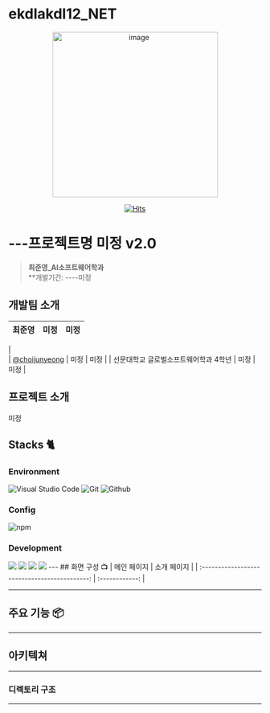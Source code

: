 # ekdlakdl12_NET

<div align="center">
<img width="329" alt="image" src="https://user-images.githubusercontent.com/50205887/207568862-cdc9e2c0-b03c-43ff-bf46-3ba79a110d0c.png">

[![Hits](https://hits.seeyoufarm.com/api/count/incr/badge.svg?url=https%3A%2F%2Fgithub.com%2FVoluntain-SKKU%2FVoluntain-2nd&count_bg=%2379C83D&title_bg=%23555555&icon=&icon_color=%23E7E7E7&title=hits&edge_flat=false)](https://hits.seeyoufarm.com)

</div>

# ---프로젝트명 미정 v2.0
> **최준영_AI소프트웨어학과** <br/> **개발기간: ----미정

## 개발팀 소개

|       최준영       |          미정         |       미정         |                                                                                                               
| :------------------------------------------------------------------------------: | :---------------------------------------------------------------------------------------------------------------------------------------------------: | :---------------------------------------------------------------------------------------------------------------------------------------------------------------------------------------------------: | 
|      
|   [@choijunyeong](https://github.com/ekdlakdl12)   |    미정   |  미정  |
| 선문대학교 글로벌소프트웨어학과 4학년 |  미정  | 미정 |

## 프로젝트 소개

미정


## Stacks 🐈

### Environment
![Visual Studio Code](https://img.shields.io/badge/Visual%20Studio%20Code-007ACC?style=for-the-badge&logo=Visual%20Studio%20Code&logoColor=white)
![Git](https://img.shields.io/badge/Git-F05032?style=for-the-badge&logo=Git&logoColor=white)
![Github](https://img.shields.io/badge/GitHub-181717?style=for-the-badge&logo=GitHub&logoColor=white)             

### Config
![npm](https://img.shields.io/badge/npm-CB3837?style=for-the-badge&logo=npm&logoColor=white)        

### Development
<img src="https://img.shields.io/badge/c++-00599C?style=for-the-badge&logo=c%2B%2B&logoColor=white">
<img src="https://img.shields.io/badge/python-3776AB?style=for-the-badge&logo=python&logoColor=white"> 
<img src="https://img.shields.io/badge/mysql-4479A1?style=for-the-badge&logo=mysql&logoColor=white"> 
<img src="https://img.shields.io/badge/django-092E20?style=for-the-badge&logo=django&logoColor=white">
---
## 화면 구성 📺
| 메인 페이지  |  소개 페이지   |
| :-------------------------------------------: | :------------: |



---
## 주요 기능 📦
---


## 아키텍쳐
---


### 디렉토리 구조
---
